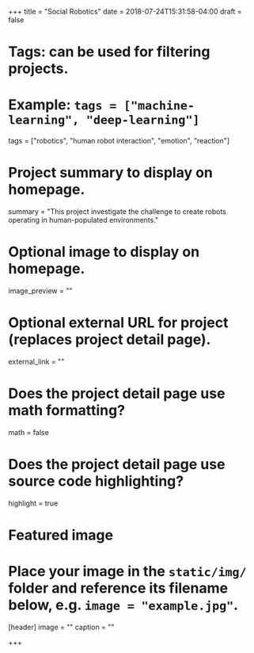 +++
title = "Social Robotics"
date = 2018-07-24T15:31:58-04:00
draft = false

# Tags: can be used for filtering projects.
# Example: `tags = ["machine-learning", "deep-learning"]`
tags = ["robotics", "human robot interaction", "emotion", "reaction"]

# Project summary to display on homepage.
summary = "This project investigate the challenge to create robots operating in human-populated environments."

# Optional image to display on homepage.
image_preview = ""

# Optional external URL for project (replaces project detail page).
external_link = ""

# Does the project detail page use math formatting?
math = false

# Does the project detail page use source code highlighting?
highlight = true

# Featured image
# Place your image in the `static/img/` folder and reference its filename below, e.g. `image = "example.jpg"`.
[header]
image = ""
caption = ""

+++
